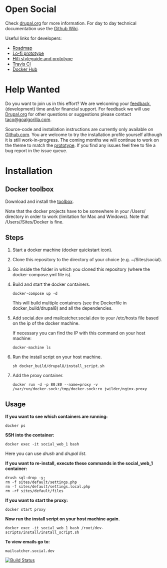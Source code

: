 # Open Social #
Check [drupal.org](https://www.drupal.org/project/social) for more information.
For day to day technical documentation use the [Github Wiki](https://github.com/goalgorilla/drupal_social/wiki).

Useful links for developers:
- [Roadmap](https://drupalsocial.storiesonboard.com/m/drupal-social-mvp)
- [Lo-fi prototype](http://prototype.goalgorilla.com/drupalsocial/current/)
- [Hifi styleguide and prototype](http://goalgorilla.github.io/drupal_social/)
- [Travis CI](https://travis-ci.org/goalgorilla/drupal_social/builds)
- [Docker Hub](https://hub.docker.com/r/goalgorilla/drupal_social/builds/)

# Help Wanted #
Do you want to join us in this effort? We are welcoming your [feedback](http://goalgorilla.github.io/drupal_social/prototype.html), (development) time and/or financial support. For feedback we will use [Drupal.org](https://www.drupal.org/project/social) for other questions or suggestions please contact taco@goalgorilla.com.

Source-code and installation instructions are currently only available on [Github.com](https://github.com/goalgorilla/drupal_social). You are welcome to try the installation profile yourself although it is still work-in-progress. The coming months we will continue to work on the theme to match the [prototype](http://goalgorilla.github.io/drupal_social/prototype.html). If you find any issues feel free to file a bug report in the issue queue.

# Installation #

## Docker toolbox ##
Download and install the [toolbox](https://www.docker.com/docker-toolbox).

Note that the docker projects have to be somewhere in your /Users/ directory in order to work (limitation for Mac and Windows). Note that /Users/<name>/Sites/Docker is fine.


## Steps ##

1. Start a docker machine (docker quickstart icon).

2. Clone this repository to the directory of your choice (e.g. ~/Sites/social).

3. Go inside the folder in which you cloned this repository (where the docker-compose.yml file is).

4. Build and start the docker containers.
    ```
    docker-compose up -d
    ```

    This will build multiple containers (see the Dockerfile in docker_build/drupal8) and all the dependencies.

5. Add social.dev and mailcatcher.social.dev to your /etc/hosts file based on the ip of the docker machine.

    If necessary you can find the IP with this command on your host machine:
    ```
    docker-machine ls
    ```

6. Run the install script on your host machine.
    ```
    sh docker_build/drupal8/install_script.sh
    ```

7. Add the proxy container.
    ```
    docker run -d -p 80:80 --name=proxy -v /var/run/docker.sock:/tmp/docker.sock:ro jwilder/nginx-proxy
    ```

## Usage ##

**If you want to see which containers are running:**
```
docker ps
```

**SSH into the container:**
```
docker exec -it social_web_1 bash
```
Here you can use _drush_ and _drupal list_.

**If you want to re-install, execute these commands in the social_web_1 container:**
```
drush sql-drop -y;
rm -f sites/default/settings.php
rm -f sites/default/settings.local.php
rm -rf sites/default/files
```

**If you want to start the proxy:**
```
docker start proxy
```

**Now run the install script on your host machine again.**
```
docker exec -it social_web_1 bash /root/dev-scripts/install/install_script.sh
```

**To view emails go to:**
```
mailcatcher.social.dev
```

[![Build Status](https://travis-ci.org/goalgorilla/drupal_social.svg?branch=master)](https://travis-ci.org/goalgorilla/drupal_social)
